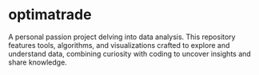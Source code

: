 # optimatrade
A personal passion project delving into data analysis. This repository features tools, algorithms, and visualizations crafted to explore and understand data, combining curiosity with coding to uncover insights and share knowledge.
